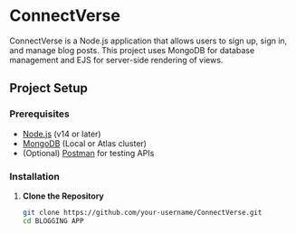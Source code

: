 # ConnectVerse

ConnectVerse is a Node.js application that allows users to sign up, sign in, and manage blog posts. This project uses MongoDB for database management and EJS for server-side rendering of views.

## Project Setup

### Prerequisites

- [Node.js](https://nodejs.org/) (v14 or later)
- [MongoDB](https://www.mongodb.com/) (Local or Atlas cluster)
- (Optional) [Postman](https://www.postman.com/) for testing APIs

### Installation

1. **Clone the Repository**

   ```bash
   git clone https://github.com/your-username/ConnectVerse.git
   cd BLOGGING APP
